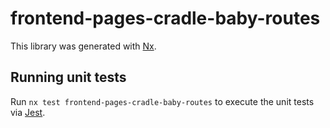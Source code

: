 # frontend-pages-cradle-baby-routes

This library was generated with [Nx](https://nx.dev).

## Running unit tests

Run `nx test frontend-pages-cradle-baby-routes` to execute the unit tests via [Jest](https://jestjs.io).
